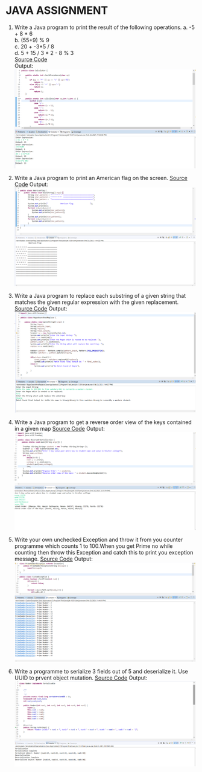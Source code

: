 # JAVA ASSIGNMENT
1. Write a Java program to print the result of the following operations.
    a. -5 + 8 * 6    
    b. (55+9) % 9    
    c. 20 + -3*5 / 8    
    d. 5 + 15 / 3 * 2 - 8 % 3  
[Source Code](./SlidesQuestions/src/Calculator.java)  
Output:
![1st Question](./Output_Screenshots/Calculator.png)

2. Write a Java program to print an American flag on the screen. 
[Source Code](./SlidesQuestions/src/AmericanFlag.java)
Output:
![2nd Question](./Output_Screenshots/AmericanFlag.png)

3. Write a Java program to replace each substring of a given string that matches the given regular expression with the given replacement.
[Source Code](./HandsOnQuestions/src/RegexSearchAndReplace.java)
Output:
![2nd Question](./Output_Screenshots/RegexSearchAndReplace.png)

4. Write a Java program to get a reverse order view of the keys contained in a given map
[Source Code](./HandsOnQuestions/src/ReverseOrderCollection.java)
Output:
![2nd Question](./Output_Screenshots/ReverseOrderCollection.png)

5. Write your own unchecked Exception and throw it from you counter programme which counts 1 to 100.When you get Prime no while counting then throw this Exception and catch this to print you exception message.
[Source Code](./HandsOnQuestions/src/CustomException.java)
Output:
![2nd Question](./Output_Screenshots/CustomException.png)

6. Write a programme to serialize 3 fields out of 5 and deserialize it. Use UUID to prvent object mutation.
[Source Code](./HandsOnQuestions/src/SerializationDeserialization.java)
Output:
![2nd Question](./Output_Screenshots/SerializationDeserialization.png)